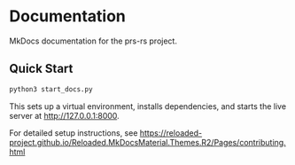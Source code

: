 # Documentation

MkDocs documentation for the prs-rs project.

## Quick Start

```bash
python3 start_docs.py
```

This sets up a virtual environment, installs dependencies, and starts the live server at http://127.0.0.1:8000.

For detailed setup instructions, see https://reloaded-project.github.io/Reloaded.MkDocsMaterial.Themes.R2/Pages/contributing.html